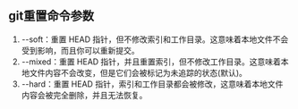##  git重置命令参数

1. --soft：重置 HEAD 指针，但不修改索引和工作目录。这意味着本地文件不会受到影响，而且你可以重新提交。
1. --mixed：重置 HEAD 指针，并且重置索引，但不修改工作目录。这意味着本地文件内容不会改变，但是它们会被标记为未追踪的状态(默认)。
1. --hard：重置 HEAD 指针，索引和工作目录都会被修改，这意味着本地文件内容会被完全删除，并且无法恢复。